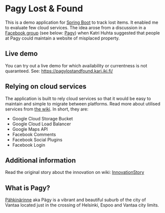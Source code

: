 # Pagy Lost & Found

This is a demo application for [Spring Boot](https://projects.spring.io/spring-boot/) to track lost items. It enabled me to evaluate few cloud services. The idea arose from a discussion in a
[Facebook group](https://www.facebook.com/groups/235855133202437/permalink/1344056399048966/?comment_id=1344098629044743&comment_tracking=%7B%22tn%22%3A%22R7%22%7D)
(see below: [Pagy](#pagy)) when Katri Huhta suggested that people at Pagy could maintain a website of misplaced property.

## Live demo

You can try out a live demo for which availability or currentness is not quaranteed. See: <https://pagylostandfound.kari.iki.fi/>

## Relying on cloud services

The application is built to rely cloud services so that it would be easy to maintain and simple to migrate between platforms. Read more about utilised services from [the wiki](#additional-information). In short, they are:

* Google Cloud Storage Bucket
* Google Cloud Load Balancer
* Google Maps API
* Facebook Comments
* Facebook Social Plugins
* Facebook Login


## Additional information

Read the original story about the innovation on wiki: [InnovationStory](//github.com/klaalo/pagylostandfound/wiki/InnovationStory)

## What is Pagy?

[Pähkinärinne](https://en.wikipedia.org/wiki/Pähkinärinne) aka Pägy is a vibrant and beautiful suburb of the city of Vantaa located just in the crossing of Helsinki, Espoo and Vantaa city limits.
